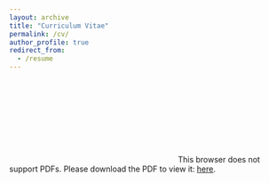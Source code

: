 ```yaml
---
layout: archive
title: "Curriculum Vitae"
permalink: /cv/
author_profile: true
redirect_from:
  - /resume
---
```


<object data="https://dgaozhao.github.io/files/Gaozhao%20Vitae.pdf" type="application/pdf" width="100%" height="100%">
    <embed src="https://dgaozhao.github.io/files/Gaozhao%20Vitae.pdf">
        This browser does not support PDFs. Please download the PDF to view it: <a href="https://github.com/dgaozhao/dgaozhao.github.io/raw/master/files/Gaozhao%20Vitae.pdf" target="_blank"><u>here</u></a>.
        </embed>
</object>
